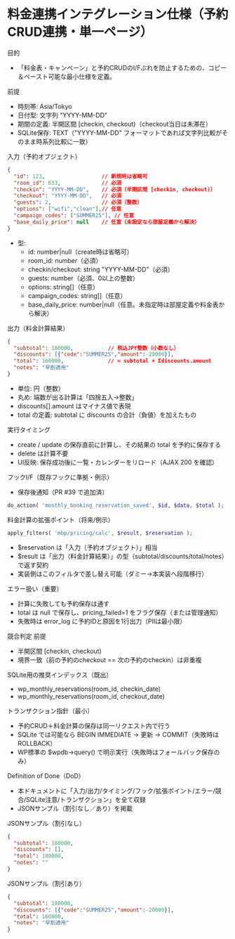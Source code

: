 # 料金連携インテグレーション仕様（予約CRUD連携・単一ページ）

目的
- 「料金表・キャンペーン」と予約CRUDのI/Fぶれを防止するための、コピー＆ペースト可能な最小仕様を定義。

前提
- 時刻帯: Asia/Tokyo
- 日付型: 文字列 "YYYY-MM-DD"
- 期間の定義: 半開区間 [checkin, checkout)（checkout当日は未滞在）
- SQLite保存: TEXT（"YYYY-MM-DD" フォーマットであれば文字列比較がそのまま時系列比較に一致）

入力（予約オブジェクト）
```json
{
  "id": 123,                  // 新規時は省略可
  "room_id": 633,             // 必須
  "checkin": "YYYY-MM-DD",    // 必須（半開区間 [checkin, checkout)）
  "checkout": "YYYY-MM-DD",   // 必須
  "guests": 2,                // 必須（整数）
  "options": ["wifi","clean"],// 任意
  "campaign_codes": ["SUMMER25"], // 任意
  "base_daily_price": null    // 任意（未設定なら部屋定義から解決）
}
```
- 型:
  - id: number|null（create時は省略可）
  - room_id: number（必須）
  - checkin/checkout: string "YYYY-MM-DD"（必須）
  - guests: number（必須、0以上の整数）
  - options: string[]（任意）
  - campaign_codes: string[]（任意）
  - base_daily_price: number|null（任意。未指定時は部屋定義や料金表から解決）

出力（料金計算結果）
```json
{
  "subtotal": 180000,           // 税込JPY整数（小数なし）
  "discounts": [{"code":"SUMMER25","amount":-20000}],
  "total": 160000,              // = subtotal + Σdiscounts.amount
  "notes": "早割適用"
}
```
- 単位: 円（整数）
- 丸め: 端数が出る計算は「四捨五入→整数」
- discounts[].amount はマイナス値で表現
- total の定義: subtotal に discounts の合計（負値）を加えたもの

実行タイミング
- create / update の保存直前に計算し、その結果の total を予約に保存する
- delete は計算不要
- UI反映: 保存成功後に一覧・カレンダーをリロード（AJAX 200 を確認）

フックI/F（既存フックに準拠・例示）
- 保存後通知（PR #39 で追加済）
```php
do_action( 'monthly_booking_reservation_saved', $id, $data, $total );
```

料金計算の拡張ポイント（将来/例示）
```php
apply_filters( 'mbp/pricing/calc', $result, $reservation );
```
- $reservation は「入力（予約オブジェクト）」相当
- $result は「出力（料金計算結果）」の型（subtotal/discounts/total/notes）で返す契約
- 実装側はこのフィルタで差し替え可能（ダミー→本実装へ段階移行）

エラー扱い（重要）
- 計算に失敗しても予約保存は通す
- total は null で保存し、pricing_failed=1 をフラグ保存（または管理通知）
- 失敗時は error_log に予約IDと原因を1行出力（PIIは最小限）

競合判定 前提
- 半開区間 [checkin, checkout)
- 境界一致（前の予約のcheckout == 次の予約のcheckin）は非重複

SQLite用の推奨インデックス（既出）
- wp_monthly_reservations(room_id, checkin_date)
- wp_monthly_reservations(room_id, checkout_date)

トランザクション指針（最小）
- 予約CRUD＋料金計算の保存は同一リクエスト内で行う
- SQLite では可能なら BEGIN IMMEDIATE → 更新 → COMMIT（失敗時は ROLLBACK）
- WP標準の $wpdb->query() で明示実行（失敗時はフォールバック保存のみ）

Definition of Done（DoD）
- 本ドキュメントに「入力/出力/タイミング/フック/拡張ポイント/エラー/競合/SQLite注意/トランザクション」を全て収録
- JSONサンプル（割引なし／あり）を掲載

JSONサンプル（割引なし）
```json
{
  "subtotal": 180000,
  "discounts": [],
  "total": 180000,
  "notes": ""
}
```

JSONサンプル（割引あり）
```json
{
  "subtotal": 180000,
  "discounts": [{"code":"SUMMER25","amount":-20000}],
  "total": 160000,
  "notes": "早割適用"
}
```
